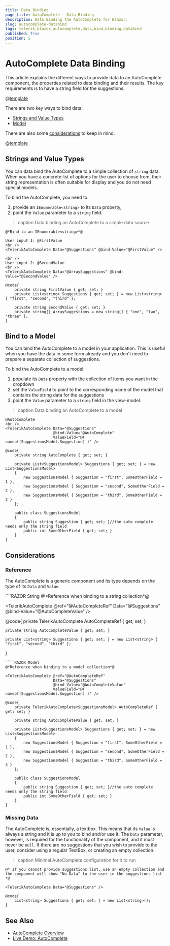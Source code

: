 ```yaml
---
title: Data Binding
page_title: AutoComplete - Data Binding
description: Data Binding the AutoComplete for Blazor.
slug: autocomplete-databind
tags: telerik,blazor,autocomplete,data,bind,binding,databind
published: True
position: 5
---
```


# AutoComplete Data Binding

This article explains the different ways to provide data to an AutoComplete component, the properties related to data binding and their results. The key requirements is to have a string field for the suggestions.

@[template](/_contentTemplates/common/general-info.md#valuebind-vs-databind-link)

There are two key ways to bind data:

* [Strings and Value Types](#strings-and-value-types)
* [Model](#bind-to-a-model)

There are also some [considerations](#considerations) to keep in mind.

@[template](/_contentTemplates/common/get-model-from-dropdowns.md#get-model-from-dropdowns)

## Strings and Value Types

You can data bind the AutoComplete to a simple collection of `string` data. When you have a concrete list of options for the user to choose from, their string representation is often suitable for display and you do not need special models.

To bind the AutoComplete, you need to:

1. provide an `IEnumerable<string>` to its `Data` property,
1. point the `Value` parameter to a `string` field.

>caption Data binding an AutoComplete to a simple data source

````RAZOR
@*Bind to an IEnumerable<string>*@

User input 1: @FirstValue
<br />
<TelerikAutoComplete Data="@Suggestions" @bind-Value="@FirstValue" />

<br />
User input 2: @SecondValue
<br />
<TelerikAutoComplete Data="@ArraySuggestions" @bind-Value="@SecondValue" />

@code{
    private string FirstValue { get; set; }
    private List<string> Suggestions { get; set; } = new List<string> { "first", "second", "third" };

    private string SecondValue { get; set; }
    private string[] ArraySuggestions = new string[] { "one", "two", "three" };
}
````

## Bind to a Model

You can bind the AutoComplete to a model in your application. This is useful when you have the data in some form already and you don't need to prepare a separate collection of suggestions.

To bind the AutoComplete to a model:

1. populate its `Data` property with the collection of items you want in the dropdown
1. set the `ValueField` to point to the corresponding name of the model that contains the string data for the suggestions
1. point the `Value` parameter to a `string` field in the view-model.

>caption Data binding an AutoComplete to a model

````RAZOR
@AutoComplete
<br />
<TelerikAutoComplete Data="@Suggestions"
                     @bind-Value="@AutoComplete"
                     ValueField="@( nameof(SuggestionsModel.Suggestion) )" />

@code{
    private string AutoComplete { get; set; }

    private List<SuggestionsModel> Suggestions { get; set; } = new List<SuggestionsModel>
    {
        new SuggestionsModel { Suggestion = "first", SomeOtherField = 1 },
        new SuggestionsModel { Suggestion = "second", SomeOtherField = 2 },
        new SuggestionsModel { Suggestion = "third", SomeOtherField = 3 }
    };

    public class SuggestionsModel
    {
        public string Suggestion { get; set; }//the auto complete needs only the string field
        public int SomeOtherField { get; set; }
    }
}
````

## Considerations

### Reference

The AutoComplete is a generic component and its type depends on the type of its `Data` and `Value`.

<div class="skip-repl"></div>
````RAZOR String
@*Reference when binding to a string collection*@

<TelerikAutoComplete @ref="@AutoCompleteRef"
                     Data="@Suggestions"
                     @bind-Value="@AutoCompleteValue" />

@code{
    private TelerikAutoComplete<string> AutoCompleteRef { get; set; }

    private string AutoCompleteValue { get; set; }

    private List<string> Suggestions { get; set; } = new List<string> { "first", "second", "third" };
}
````
````RAZOR Model
@*Reference when binding to a model collection*@

<TelerikAutoComplete @ref="@AutoCompleteRef"
                     Data="@Suggestions" 
                     @bind-Value="@AutoCompleteValue"
                     ValueField="@( nameof(SuggestionsModel.Suggestion) )" />

@code{
    private TelerikAutoComplete<SuggestionsModel> AutoCompleteRef { get; set; }

    private string AutoCompleteValue { get; set; }

    private List<SuggestionsModel> Suggestions { get; set; } = new List<SuggestionsModel>
    {
        new SuggestionsModel { Suggestion = "first", SomeOtherField = 1 },
        new SuggestionsModel { Suggestion = "second", SomeOtherField = 2 },
        new SuggestionsModel { Suggestion = "third", SomeOtherField = 3 }
    };

    public class SuggestionsModel
    {
        public string Suggestion { get; set; }//the auto complete needs only the string field
        public int SomeOtherField { get; set; }
    }
}
````

### Missing Data

The AutoComplete is, essentially, a textbox. This means that its `Value` is always a string and it is up to you to bind and/or use it. The `Data` parameter, however, is required for the functionality of the component, and it must never be `null`. If there are no suggestions that you wish to provide to the user, consider using a regular TextBox, or creating an empty collection.

>caption Minimal AutoComplete configuration for it to run

````RAZOR
@* If you cannot provide suggestions list, use an empty collection and the component will show "No Data" to the user in the suggestions list *@

<TelerikAutoComplete Data="@Suggestions" />

@code{
    List<string> Suggestions { get; set; } = new List<string>();
}
````

## See Also

* [AutoComplete Overview](slug:autocomplete-overview)
* [Live Demo: AutoComplete](https://demos.telerik.com/blazor-ui/autocomplete/overview)
